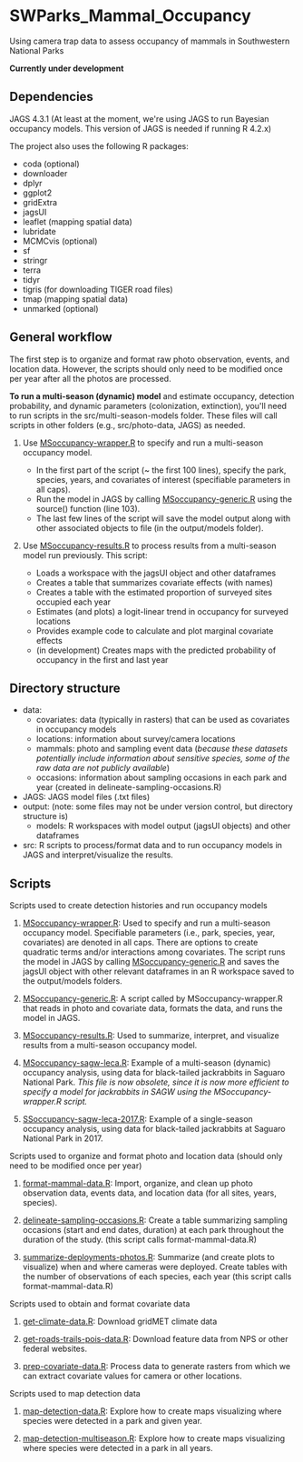 # SWParks_Mammal_Occupancy
Using camera trap data to assess occupancy of mammals in Southwestern National Parks

**Currently under development**

## Dependencies

JAGS 4.3.1 (At least at the moment, we're using JAGS to run Bayesian occupancy 
models. This version of JAGS is needed if running R 4.2.x)

The project also uses the following R packages:

+ coda (optional)
+ downloader
+ dplyr
+ ggplot2
+ gridExtra
+ jagsUI
+ leaflet (mapping spatial data)
+ lubridate
+ MCMCvis (optional)
+ sf
+ stringr
+ terra
+ tidyr
+ tigris (for downloading TIGER road files)
+ tmap (mapping spatial data)
+ unmarked (optional)

## General workflow

The first step is to organize and format raw photo observation, events, and 
location data. However, the scripts should only need to be modified once per 
year after all the photos are processed.  

**To run a multi-season (dynamic) model** and estimate occupancy, detection 
probability, and dynamic parameters (colonization, extinction), you'll need to
run scripts in the src/multi-season-models folder. These files will call
scripts in other folders (e.g., src/photo-data, JAGS) as needed. 

1. Use [MSoccupancy-wrapper.R](src/multi-season-models/MSoccupancy-wrapper.R) to
   specify and run a multi-season occupancy model.
   + In the first part of the script (~ the first 100 lines), specify the 
     park, species, years, and covariates of interest (specifiable parameters in 
     all caps).  
   + Run the model in JAGS by calling 
     [MSoccupancy-generic.R](src/multi-season-models/MSoccupancy-generic.R) 
     using the source() function (line 103). 
   + The last few lines of the script will save the model output along with 
     other associated objects to file (in the output/models folder).

2. Use [MSoccupancy-results.R](src/multi-season-models/MSoccupancy-results.R) to
   process results from a multi-season model run previously. This script:
   + Loads a workspace with the jagsUI object and other dataframes
   + Creates a table that summarizes covariate effects (with names)
   + Creates a table with the estimated proportion of surveyed sites occupied 
     each year
   + Estimates (and plots) a logit-linear trend in occupancy for surveyed 
     locations
   + Provides example code to calculate and plot marginal covariate effects
   + (in development) Creates maps with the predicted probability of occupancy 
     in the first and last year

## Directory structure

+ data:
   + covariates: data (typically in rasters) that can be used as covariates in 
   occupancy models
   + locations: information about survey/camera locations
   + mammals: photo and sampling event data (_because these datasets potentially 
   include information about sensitive species, some of the raw data are not 
   publicly available_)
   + occasions: information about sampling occasions in each park and year 
   (created in  delineate-sampling-occasions.R)
+ JAGS: JAGS model files (.txt files)
+ output: (note: some files may not be under version control, but directory 
  structure is)
   + models: R workspaces with model output (jagsUI objects) and other dataframes
+ src: R scripts to process/format data and to run occupancy models in JAGS and 
  interpret/visualize the results.

## Scripts

Scripts used to create detection histories and run occupancy models

1. [MSoccupancy-wrapper.R](src/multi-season-models/MSoccupancy-wrapper.R): Used
   to specify and run a multi-season occupancy model. Specifiable parameters
   (i.e., park, species, year, covariates) are denoted in all caps. There are
   options to create quadratic terms and/or interactions among covariates. The
   script runs the model in JAGS by calling 
   [MSoccupancy-generic.R](src/multi-season-models/MSoccupancy-generic.R) and 
   saves the jagsUI object with other relevant dataframes in an R workspace 
   saved to the output/models folders.

2. [MSoccupancy-generic.R](src/multi-season-models/MSoccupancy-generic.R): A 
   script called by MSoccupancy-wrapper.R that reads in photo and covariate 
   data, formats the data, and runs the model in JAGS.

3. [MSoccupancy-results.R](src/multi-season-models/MSoccupancy-results.R): Used
   to summarize, interpret, and visualize results from a multi-season occupancy
   model. 

4. [MSoccupancy-sagw-leca.R](src/multi-season-models/MSoccupancy-sagw-leca.R): 
   Example of a multi-season (dynamic) occupancy analysis, using data for 
   black-tailed jackrabbits in Saguaro National Park. _This file is now obsolete,
   since it is now more efficient to specify a model for jackrabbits in SAGW 
   using the MSoccupancy-wrapper.R script._

5. [SSoccupancy-sagw-leca-2017.R](src/single-season-models/SSoccupancy-sagw-leca-2017.R): 
   Example of a single-season occupancy analysis, using data for black-tailed 
   jackrabbits at Saguaro National Park in 2017.

Scripts used to organize and format photo and location data (should only need to 
be modified once per year)
   
1. [format-mammal-data.R](src/photo-data/format-mammal-data.R): Import, 
   organize, and clean up photo observation data, events data, and location data 
   (for all sites, years, species). 
   
2. [delineate-sampling-occasions.R](src/photo-data/delineate-sampling-occasions.R): 
   Create a table summarizing sampling occasions (start and end dates, duration) 
   at each park throughout the duration of the study. (this script calls 
   format-mammal-data.R)

3. [summarize-deployments-photos.R](src/photo-data/summarize-deployements-photos.R): 
   Summarize (and create plots to visualize) when and where cameras were 
   deployed. Create tables with the number of observations of each species, each 
   year (this script calls format-mammal-data.R)

Scripts used to obtain and format covariate data 

1. [get-climate-data.R](src/covariate-data/get-climate-data.R): Download gridMET 
   climate data

2. [get-roads-trails-pois-data.R](src/covariate-data/get-roads-trails-pois-data.R): 
   Download feature data from NPS or other federal websites.

3. [prep-covariate-data.R](src/covariate-data/prep-covaraite-data.R): Process 
   data to generate rasters from which we can extract covariate values for 
   camera or other locations.

Scripts used to map detection data

1. [map-detection-data.R](src/map-detection-data/map-detection-data.R): Explore 
   how to create maps visualizing where species were detected in a park and 
   given year.

2. [map-detection-multiseason.R](src/map-detection-data/map-detection-multiseason.R): 
   Explore how to create maps visualizing where species were detected in a park 
   in all years.
   
